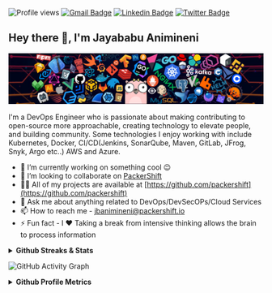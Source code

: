 ![Profile views](https://gpvc.arturio.dev/jbanimineni) [![Gmail Badge](https://img.shields.io/badge/-jbanimineni@packershift.io-c14438?style=flat&logo=Gmail&logoColor=white)](mailto:jbanimineni@packershift.io "Connect via Email")
[![Linkedin Badge](https://img.shields.io/badge/-Jayababu%20Animineni-0072b1?style=flat&logo=Linkedin&logoColor=white)](https://www.linkedin.com/in/jbanimineni/ "Connect on LinkedIn")
[![Twitter Badge](https://img.shields.io/badge/-@jbanimineni-00acee?style=flat&logo=Twitter&logoColor=white)](https://twitter.com/intent/follow?screen_name=jbanimineni "Follow on Twitter")

## Hey there 👋, I'm Jayababu Animineni

![Header](./header_1.png)

I'm a DevOps Engineer who is passionate about making contributing to open-source more approachable, creating technology to elevate people, and building community. Some technologies I enjoy working with include Kubernetes, Docker, CI/CD(Jenkins, SonarQube, Maven, GitLab, JFrog, Snyk, Argo etc..) AWS and Azure.

- 🔭 I’m currently working on something cool 😉
- 👯 I’m looking to collaborate on [PackerShift](https://github.com/packershift)
- 👨‍💻 All of my projects are available at [https://github.com/packershift](https://github.com/packershift)
- 💬 Ask me about anything related to DevOps/DevSecOPs/Cloud Services
- 📫 How to reach me - jbanimineni@packershift.io
- ⚡ Fun fact - I ❤️ Taking a break from intensive thinking allows the brain to process information

**<details><summary>Github Streaks & Stats</summary>**

![GitHub Stats](https://github-readme-stats.vercel.app/api?username=jbanimineni&show_icons=true&theme=synthwave)
![GitHub Streak stats](https://github-readme-streak-stats.herokuapp.com/?user=jbanimineni&show_icons=true&theme=shades-of-purple)

</details>

![GitHub Activity Graph](https://activity-graph.herokuapp.com/graph?username=jbanimineni)

**<details><summary>Github Profile Metrics</summary>**

![GitHub Metrics](https://metrics.lecoq.io/jbanimineni?template=classic&base.indepth=true&base.hireable=true&base=header%2C%20activity%2C%20community%2C%20repositories%2C%20metadata&base.indepth=true&base.hireable=true&base.skip=false&config.timezone=Asia%2FCalcutta)

</details>
